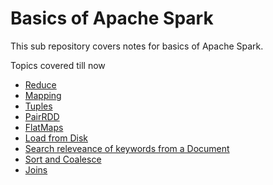 # Basics of Apache Spark
This sub repository covers notes for basics of Apache Spark.

Topics covered till now
- [Reduce](https://github.com/akshaybahadur21/Emancipitaion-of-Apache-Spark/blob/master/Basics/src/main/java/SparkCore/_1_Reduce.java)
- [Mapping](https://github.com/akshaybahadur21/Emancipitaion-of-Apache-Spark/blob/master/Basics/src/main/java/SparkCore/_2_Mapping.java)
- [Tuples](https://github.com/akshaybahadur21/Emancipitaion-of-Apache-Spark/blob/master/Basics/src/main/java/SparkCore/_3_Tuples.java)
- [PairRDD](https://github.com/akshaybahadur21/Emancipitaion-of-Apache-Spark/blob/master/Basics/src/main/java/SparkCore/_4_PairRDD.java)
- [FlatMaps](https://github.com/akshaybahadur21/Emancipitaion-of-Apache-Spark/blob/master/Basics/src/main/java/SparkCore/_5_FlatMaps.java)
- [Load from Disk](https://github.com/akshaybahadur21/Emancipitaion-of-Apache-Spark/blob/master/Basics/src/main/java/SparkCore/_6_LoadFromDisk.java)
- [Search releveance of keywords from a Document](https://github.com/akshaybahadur21/Emancipitaion-of-Apache-Spark/blob/master/SparkCore/_7_KeywordRanking.java)
- [Sort and Coalesce](https://github.com/akshaybahadur21/Emancipitaion-of-Apache-Spark/blob/master/Basics/src/main/java/SparkCore/_8_SortAndCoalesce.java)
- [Joins](https://github.com/akshaybahadur21/Emancipitaion-of-Apache-Spark/blob/master/Basics/src/main/java/SparkCore/_9_Joins.java)

